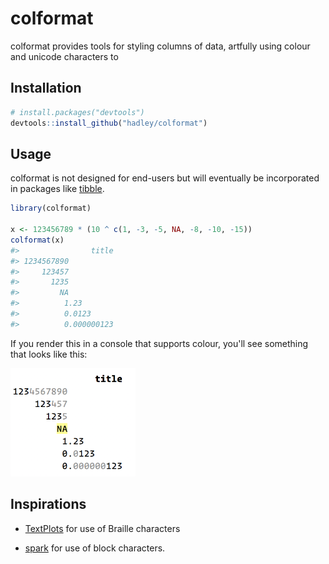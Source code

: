 
<!-- README.md is generated from README.Rmd. Please edit that file -->
colformat
=========

colformat provides tools for styling columns of data, artfully using colour and unicode characters to

Installation
------------

``` r
# install.packages("devtools")
devtools::install_github("hadley/colformat")
```

Usage
-----

colformat is not designed for end-users but will eventually be incorporated in packages like [tibble](http://tibble.tidyverse.org).

``` r
library(colformat)

x <- 123456789 * (10 ^ c(1, -3, -5, NA, -8, -10, -15))
colformat(x)
#>                title
#> 1234567890          
#>     123457          
#>       1235          
#>         NA          
#>          1.23       
#>          0.0123     
#>          0.000000123
```

If you render this in a console that supports colour, you'll see something that looks like this:

<img src="man/figures/colours.png" width="200px" />

Inspirations
------------

-   [TextPlots](https://github.com/sunetos/TextPlots.jl) for use of Braille characters

-   [spark](https://github.com/holman/spark) for use of block characters.
